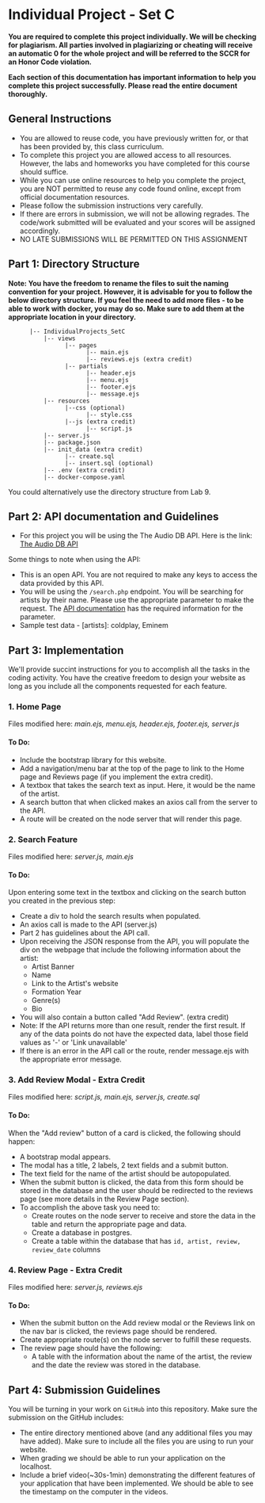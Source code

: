 Individual Project - Set C
==========================


**You are required to complete this project individually. We will be checking for plagiarism. All parties involved in plagiarizing or cheating will receive an automatic 0 for the whole project and will be referred to the SCCR for an Honor Code violation.**

**Each section of this documentation has important information to help you complete this project successfully. Please read the entire document thoroughly.**

## General Instructions
*   You are allowed to reuse code, you have previously written for, or that has been provided by, this class curriculum.
*   To complete this project you are allowed access to all resources. However, the labs and homeworks you have completed for this course should suffice.
*   While you can use online resources to help you complete the project, you are NOT permitted to reuse any code found online, except from official documentation resources.
*   Please follow the submission instructions very carefully.
*   If there are errors in submission, we will not be allowing regrades. The code/work submitted will be evaluated and your scores will be assigned accordingly.
*   NO LATE SUBMISSIONS WILL BE PERMITTED ON THIS ASSIGNMENT



## Part 1: Directory Structure

**Note: You have the freedom to rename the files to suit the naming convention for your project. However, it is advisable for you to follow the below directory structure. If you feel the need to add more files - to be able to work with docker, you may do so. Make sure to add them at the appropriate location in your directory.**

          |-- IndividualProjects_SetC
              |-- views
                    |-- pages
                          |-- main.ejs
                          |-- reviews.ejs (extra credit)
                    |-- partials
                          |-- header.ejs
                          |-- menu.ejs
                          |-- footer.ejs
                          |-- message.ejs
              |-- resources 
                    |--css (optional)
                          |-- style.css
                    |--js (extra credit)
                          |-- script.js
              |-- server.js
              |-- package.json
              |-- init_data (extra credit)
                    |-- create.sql
                    |-- insert.sql (optional)
              |-- .env (extra credit)
              |-- docker-compose.yaml
        

You could alternatively use the directory structure from Lab 9. 

## Part 2: API documentation and Guidelines

*   For this project you will be using the The Audio DB API. Here is the link: [The Audio DB API](https://www.theaudiodb.com/api_guide.php)

Some things to note when using the API:

*   This is an open API. You are not required to make any keys to access the data provided by this API.
*   You will be using the `/search.php` endpoint. You will be searching for artists by their name. Please use the appropriate parameter to make the request. The [API documentation](https://www.theaudiodb.com/api_guide.php) has the required information for the parameter.
*   Sample test data - \[artists\]: coldplay, Eminem

## Part 3: Implementation

We'll provide succint instructions for you to accomplish all the tasks in the coding activity. You have the creative freedom to design your website as long as you include all the components requested for each feature. 

### 1. Home Page

Files modified here: _main.ejs, menu.ejs, header.ejs, footer.ejs, server.js_

#### To Do:

*   Include the bootstrap library for this website.
*   Add a navigation/menu bar at the top of the page to link to the Home page and Reviews page (if you implement the extra credit).
*   A textbox that takes the search text as input. Here, it would be the name of the artist.
*   A search button that when clicked makes an axios call from the server to the API.
*   A route will be created on the node server that will render this page.

### 2. Search Feature

Files modified here: _server.js, main.ejs_

#### To Do:

Upon entering some text in the textbox and clicking on the search button you created in the previous step:

*   Create a div to hold the search results when populated.
*   An axios call is made to the API (server.js)
*   Part 2 has guidelines about the API call.
*   Upon receiving the JSON response from the API, you will populate the div on the webpage that include the following information about the artist:
    *   Artist Banner
    *   Name
    *   Link to the Artist's website
    *   Formation Year
    *   Genre(s)
    *   Bio
*   You will also contain a button called "Add Review". (extra credit)
*   Note: If the API returns more than one result, render the first result. If any of the data points do not have the expected data, label those field values as '-' or 'Link unavailable'
*   If there is an error in the API call or the route, render message.ejs with the appropriate error message.

### 3. Add Review Modal - Extra Credit

Files modified here: _script.js, main.ejs, server.js, create.sql_

#### To Do:

When the "Add review" button of a card is clicked, the following should happen:

*   A bootstrap modal appears.
*   The modal has a title, 2 labels, 2 text fields and a submit button.
*   The text field for the name of the artist should be autopopulated.
*   When the submit button is clicked, the data from this form should be stored in the database and the user should be redirected to the reviews page (see more details in the Review Page section).
*   To accomplish the above task you need to:
    *   Create routes on the node server to receive and store the data in the table and return the appropriate page and data.
    *   Create a database in postgres.
    *   Create a table within the database that has `id, artist, review, review_date` columns

### 4. Review Page - Extra Credit

Files modified here: _server.js, reviews.ejs_

#### To Do:

*   When the submit button on the Add review modal or the Reviews link on the nav bar is clicked, the reviews page should be rendered.
*   Create appropriate route(s) on the node server to fulfill these requests.
*   The review page should have the following:
    *   A table with the information about the name of the artist, the review and the date the review was stored in the database.

## Part 4: Submission Guidelines

You will be turning in your work on `GitHub` into this repository. Make sure the submission on the GitHub includes:

*   The entire directory mentioned above (and any additional files you may have added). Make sure to include all the files you are using to run your website.
*   When grading we should be able to run your application on the localhost.
*   Include a brief video(~30s-1min) demonstrating the different features of your application that have been implemented. We should be able to see the timestamp on the computer in the videos.
